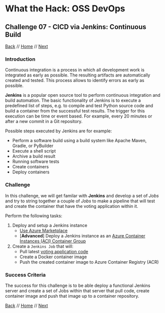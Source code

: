 # What the Hack: OSS DevOps 

## Challenge 07 - CICD via Jenkins: Continuous Build
[Back](challenge06.md) // [Home](../readme.md) // [Next](challenge08.md)

### Introduction

Continuous integration is a process in which all development work is integrated as early as possible. The resulting artifacts are automatically created and tested. This process allows to identify errors as early as possible.

**Jenkins** is a popular open source tool to perform continuous integration and build automation. The basic functionality of Jenkins is to execute a predefined list of steps, e.g. to compile and test Python source code and build a container from the successful test results. The trigger for this execution can be time or event based. For example, every 20 minutes or after a new commit in a Git repository.

Possible steps executed by Jenkins are for example:

* Perform a software build using a build system like Apache Maven, Gradle, or PyBuilder
* Execute a shell script
* Archive a build result
* Running software tests
* Create containers
* Deploy containers

### Challenge

In this challenge, we will get familar with **Jenkins** and develop a set of *Jobs* and try to string together a couple of *Jobs* to make a pipeline that will test and create the container that have the voting application within it.

Perform the following tasks:
1. Deploy and setup a Jenkins instance
    * [Use Azure Marketplace](https://azuremarketplace.microsoft.com/en-us/marketplace/apps/azure-oss.jenkins)
    * [**Advanced**] Deploy a Jenkins instance as an [Azure Container Instances (ACI) Container Group](https://docs.microsoft.com/en-us/azure/container-instances/container-instances-container-groups)
2. Create a ```Jenkins Job``` that will: 
    *   Pull latest [voting application code](../../Host/Solutions/challenge04/app)
    *   Create a Docker container image
    *   Push the created container image to Azure Container Registry (ACR)

### Success Criteria

The success for this challenge is to be able deploy a functional Jenkins server and create a set of Jobs within that server that pull code, create container image and push that image up to a container repository.
   
[Back](challenge06.md) // [Home](../readme.md) // [Next](challenge08.md)